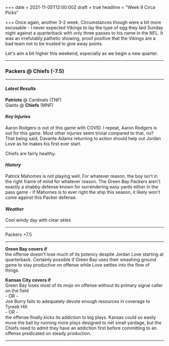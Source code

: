 +++
date = 2021-11-05T12:00:00Z
draft = true
headline = "Week 9 Circa Picks"

+++
Once again, another 3-2 week. Circumstances though were a bit more excusable - I never expected Vikings to lay the type of egg they laid Sunday night against a quarterback with only three passes to his name in the NFL. It was an irrefutably pathetic showing, proof positive that the Vikings are a bad team not to be trusted to give away points.

Let's aim a bit higher this weekend, especially as we begin a new quarter.

***

### Packers @ Chiefs (-7.5)

***

#### _Latest Results_

**Patriots** @ Cardinals (TNF)  
Giants @ **Chiefs** (MNF)

#### _Key Injuries_

Aaron Rodgers is out of this game with COVID. I repeat, Aaron Rodgers is out for this game. Most other injuries seem trivial compared to that, no? That being said, Davante Adams returning to action should help out Jordan Love as he makes his first ever start.

Chiefs are fairly healthy.

#### _History_

Patrick Mahomes is not playing well. For whatever reason, the boy isn't in the right frame of mind for whatever reason. The Green Bay Packers aren't exactly a shabby defense known for surrendering easy yards either in the pass game - if Mahomes is to ever right the ship this season, it likely won't come against this Packer defense.

#### _Weather_

Cool windy day with clear skies

***

Packers +7.5

***

**Green Bay covers if**  
the offense doesn't lose much of its potency despite Jordan Love starting at quarterback. Certainly possible if Green Bay uses their smashing ground game to stay productive on offense while Love settles into the flow of things.

**Kansas City covers if**  
Green Bay loses most of its mojo on offense without its primary signal caller on the field  
\- OR -  
Joe Burry fails to adequately devote enough resources in coverage to Tyreek Hill  
\- OR -  
the offense finally kicks its addiction to big plays. Kansas could so easily move the ball by running more plays designed to net small yardage, but the Chiefs need to admit they have an addiction first before committing to an offense predicated on steady production.

***

### 